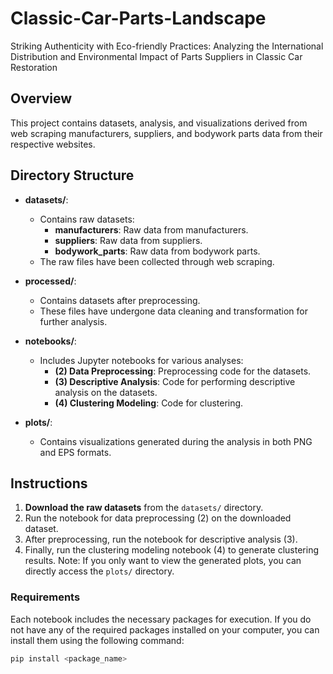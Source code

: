 # Classic-Car-Parts-Landscape
Striking Authenticity with Eco-friendly Practices: Analyzing the International Distribution and Environmental Impact of Parts Suppliers in Classic Car Restoration

## Overview
This project contains datasets, analysis, and visualizations derived from web scraping manufacturers, suppliers, and bodywork parts data from their respective websites. 

## Directory Structure

- **datasets/**: 
  - Contains raw datasets:
    - **manufacturers**: Raw data from manufacturers.
    - **suppliers**: Raw data from suppliers.
    - **bodywork_parts**: Raw data from bodywork parts.
  - The raw files have been collected through web scraping.

- **processed/**: 
  - Contains datasets after preprocessing. 
  - These files have undergone data cleaning and transformation for further analysis.

- **notebooks/**: 
  - Includes Jupyter notebooks for various analyses:
    - **(2) Data Preprocessing**: Preprocessing code for the datasets.
    - **(3) Descriptive Analysis**: Code for performing descriptive analysis on the datasets.
    - **(4) Clustering Modeling**: Code for clustering.

- **plots/**: 
  - Contains visualizations generated during the analysis in both PNG and EPS formats.

## Instructions

1. **Download the raw datasets** from the `datasets/` directory.
2. Run the notebook for data preprocessing (2) on the downloaded dataset.
3. After preprocessing, run the notebook for descriptive analysis (3).
4. Finally, run the clustering modeling notebook (4) to generate clustering results.
Note: If you only want to view the generated plots, you can directly access the `plots/` directory.

### Requirements

Each notebook includes the necessary packages for execution. If you do not have any of the required packages installed on your computer, you can install them using the following command:

```bash
pip install <package_name>


